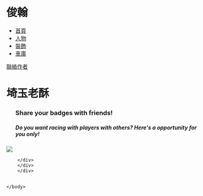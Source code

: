 
<!DOCTYPE html>
<html>
	<head>
		<title>俊翰</title>
		<meta charset="utf-8"/>
		<link rel="stylesheet" type="text/css" href="main.css">
	</head>
	<body>
		<div class="container">
		<div class="nav">
			<h1>俊翰</h1>
			<ul>
				<a href="webtest.html"><li>首頁</li></a>
				<a href="webtest1.html"><li>人物</li></a>
				<a href="webtest2.html"><li>裝飾</li></a>
				<a href="webtest3.html"><li>車庫</li></a>
			</ul>
			<a href="https://www.facebook.com/profile.php?id=100001911202894"><p>聯絡作者</p></a>
		</div>
		<div class="main">
			<h1>埼玉老酥</h1>
			<ul class="page-description">
			<h3>Share your badges with friends!</h3>
			<h5>Do you want racing with players with others? Here's a opportunity for you only!</h5>
			</ul>
			<img src="http://i.imgur.com/sFWO0hX.png"/>
			
		</div>
		</div>
		</div>


	</body>
</html>
